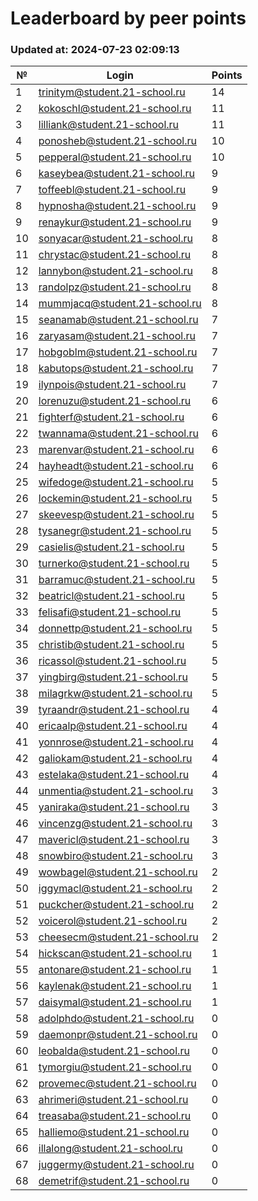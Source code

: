 # Leaderboard by peer points

### Updated at: 2024-07-23 02:09:13

| № | Login | Points |
|---|-------|--------|
|1|trinitym@student.21-school.ru|14|
|2|kokoschl@student.21-school.ru|11|
|3|lilliank@student.21-school.ru|11|
|4|ponosheb@student.21-school.ru|10|
|5|pepperal@student.21-school.ru|10|
|6|kaseybea@student.21-school.ru|9|
|7|toffeebl@student.21-school.ru|9|
|8|hypnosha@student.21-school.ru|9|
|9|renaykur@student.21-school.ru|9|
|10|sonyacar@student.21-school.ru|8|
|11|chrystac@student.21-school.ru|8|
|12|lannybon@student.21-school.ru|8|
|13|randolpz@student.21-school.ru|8|
|14|mummjacq@student.21-school.ru|8|
|15|seanamab@student.21-school.ru|7|
|16|zaryasam@student.21-school.ru|7|
|17|hobgoblm@student.21-school.ru|7|
|18|kabutops@student.21-school.ru|7|
|19|ilynpois@student.21-school.ru|7|
|20|lorenuzu@student.21-school.ru|6|
|21|fighterf@student.21-school.ru|6|
|22|twannama@student.21-school.ru|6|
|23|marenvar@student.21-school.ru|6|
|24|hayheadt@student.21-school.ru|6|
|25|wifedoge@student.21-school.ru|5|
|26|lockemin@student.21-school.ru|5|
|27|skeevesp@student.21-school.ru|5|
|28|tysanegr@student.21-school.ru|5|
|29|casielis@student.21-school.ru|5|
|30|turnerko@student.21-school.ru|5|
|31|barramuc@student.21-school.ru|5|
|32|beatricl@student.21-school.ru|5|
|33|felisafi@student.21-school.ru|5|
|34|donnettp@student.21-school.ru|5|
|35|christib@student.21-school.ru|5|
|36|ricassol@student.21-school.ru|5|
|37|yingbirg@student.21-school.ru|5|
|38|milagrkw@student.21-school.ru|5|
|39|tyraandr@student.21-school.ru|4|
|40|ericaalp@student.21-school.ru|4|
|41|yonnrose@student.21-school.ru|4|
|42|galiokam@student.21-school.ru|4|
|43|estelaka@student.21-school.ru|4|
|44|unmentia@student.21-school.ru|3|
|45|yaniraka@student.21-school.ru|3|
|46|vincenzg@student.21-school.ru|3|
|47|mavericl@student.21-school.ru|3|
|48|snowbiro@student.21-school.ru|3|
|49|wowbagel@student.21-school.ru|2|
|50|iggymacl@student.21-school.ru|2|
|51|puckcher@student.21-school.ru|2|
|52|voicerol@student.21-school.ru|2|
|53|cheesecm@student.21-school.ru|2|
|54|hickscan@student.21-school.ru|1|
|55|antonare@student.21-school.ru|1|
|56|kaylenak@student.21-school.ru|1|
|57|daisymal@student.21-school.ru|1|
|58|adolphdo@student.21-school.ru|0|
|59|daemonpr@student.21-school.ru|0|
|60|leobalda@student.21-school.ru|0|
|61|tymorgiu@student.21-school.ru|0|
|62|provemec@student.21-school.ru|0|
|63|ahrimeri@student.21-school.ru|0|
|64|treasaba@student.21-school.ru|0|
|65|halliemo@student.21-school.ru|0|
|66|illalong@student.21-school.ru|0|
|67|juggermy@student.21-school.ru|0|
|68|demetrif@student.21-school.ru|0|
